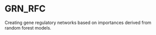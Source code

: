 # GRN_RFC
Creating gene regulatory networks based on importances derived from random forest models.
